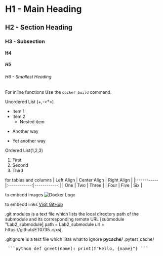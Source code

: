 # H1 - Main Heading
## H2 - Section Heading
### H3 - Subsection
#### H4
##### H5
###### H6 - Smallest Heading


For inline functions
Use the `docker build` command.


Unordered List (+,-<*>)
- Item 1
- Item 2
  - Nested item
* Another way
+ Yet another way

Ordered List(1,2,3)
1. First
2. Second
3. Third


for tables and columns 
| Left Align | Center Align | Right Align |
|:-----------|:------------:|------------:|
| One        | Two          | Three       |
| Four       | Five         | Six         |


to embedd images 
![Docker Logo](https://www.docker.com/wp-content/uploads/2022/03/Moby-logo.png)


to embedd links 
[Visit GitHub](https://github.com)


.git modules is a text file which lists the local directory path of the submodule and its corresponding remote URL 
[submodule "Lab2_submodule]
   path = Lab2_submodule 
   url = https://github/ET0735..sjxsj


.gitignore is a text file which lists what to ignore 
__pycache__/
.pytest_cache/



<pre lang="markdown"> ```python def greet(name): print(f"Hello, {name}") ``` </pre>